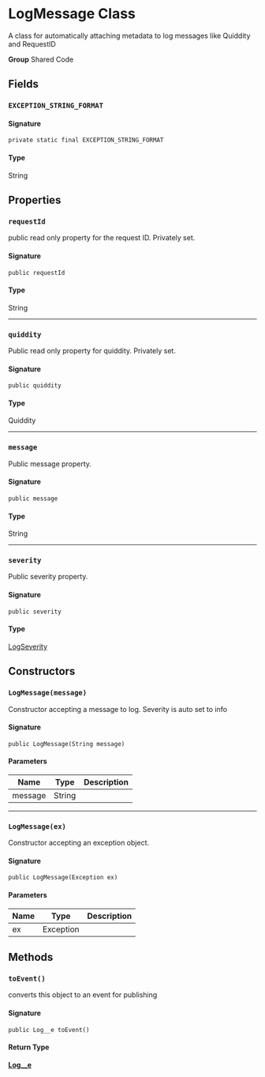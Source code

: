 # LogMessage Class

A class for automatically attaching metadata to log messages 
like Quiddity and RequestID

**Group** Shared Code

## Fields
### `EXCEPTION_STRING_FORMAT`

#### Signature
```apex
private static final EXCEPTION_STRING_FORMAT
```

#### Type
String

## Properties
### `requestId`

public read only property for the request ID. Privately set.

#### Signature
```apex
public requestId
```

#### Type
String

---

### `quiddity`

Public read only property for quiddity. Privately set.

#### Signature
```apex
public quiddity
```

#### Type
Quiddity

---

### `message`

Public message property.

#### Signature
```apex
public message
```

#### Type
String

---

### `severity`

Public severity property.

#### Signature
```apex
public severity
```

#### Type
[LogSeverity](LogSeverity.md)

## Constructors
### `LogMessage(message)`

Constructor accepting a message to log. 
Severity is auto set to info

#### Signature
```apex
public LogMessage(String message)
```

#### Parameters
| Name | Type | Description |
|------|------|-------------|
| message | String |  |

---

### `LogMessage(ex)`

Constructor accepting an exception object.

#### Signature
```apex
public LogMessage(Exception ex)
```

#### Parameters
| Name | Type | Description |
|------|------|-------------|
| ex | Exception |  |

## Methods
### `toEvent()`

converts this object to an event for publishing

#### Signature
```apex
public Log__e toEvent()
```

#### Return Type
**[Log__e](../custom-objects/Log__e.md)**